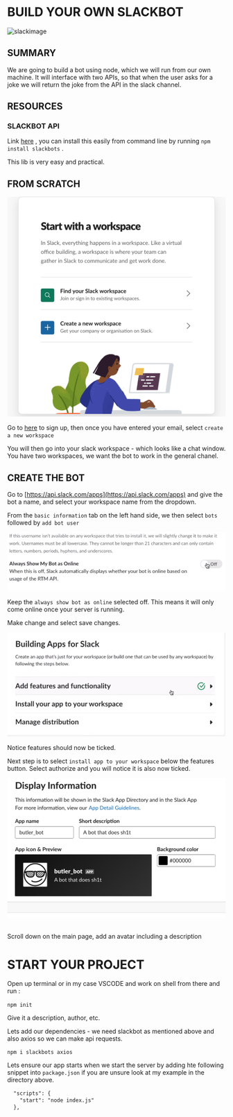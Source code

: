 # BUILD YOUR OWN SLACKBOT 


![slackimage](https://www.uctoday.com/wp-content/uploads/2017/04/slack-review-team-collaboration-software.jpg)


## SUMMARY 

We are going to build a bot using node, which we will run from our own machine. It will interface with two APIs, so that when the user asks for a joke we will return the joke from the API in the slack channel.


## RESOURCES

### SLACKBOT API

Link [here](https://github.com/mishk0/slack-bot-api) , you can install this easily from command line by running `npm install slackbots` . 

This lib is very easy and practical.


## FROM SCRATCH 

![workspace](images/ws.png)

Go to [here](https://slack.com) to sign up, then once you have entered your email, select `create a new workspace` 

You will then go into your slack workspace - which looks like a chat window. You have two workspaces, we want the bot to work in the general chanel. 

## CREATE THE BOT

Go to [https://api.slack.com/apps](https://api.slack.com/apps) and give the bot a name, and select your workspace name from the dropdown. 

From the `basic information` tab on the left hand side, we then select `bots` followed by `add bot user`

![online](images/online.png)

Keep the `always show bot as online` selected off. This means it will only come online once your server is running. 

Make change and select save changes. 

![features](images/features.png)

Notice features should now be ticked. 

Next step is to select `install app to your workspace` below the features button.  Select authorize and you will notice it is also now ticked. 
<br>

![features](images/info.png)
<br>
<br>

Scroll down on the main page, add an avatar including a description 

# START YOUR PROJECT

Open up terminal or in my case VSCODE and work on shell from there and run : 


`npm init`

Give it a description, author, etc.

Lets add our dependencies - we need slackbot as mentioned above and also axios so we can make api requests.

```
npm i slackbots axios
```

Lets ensure our app starts when we start the server by adding hte following snippet into `package.json` if you are unsure look at my example in the directory above. 

```
  "scripts": {
    "start": "node index.js"
  },
```



